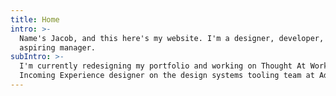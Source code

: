 ```yaml
---
title: Home
intro: >-
  Name's Jacob, and this here's my website. I'm a designer, developer, and
  aspiring manager.
subIntro: >-
  I'm currently redesigning my portfolio and working on Thought At Work.
  Incoming Experience designer on the design systems tooling team at Adobe.
---
```


